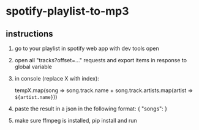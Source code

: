 # spotify-playlist-to-mp3
## instructions

1. go to your playlist in spotify web app with dev tools open
2. open all "tracks?offset=..." requests and export items in response to global variable
3. in console (replace X with index):


	tempX.map(song => song.track.name + song.track.artists.map(artist => ` ${artist.name}`))
	
	
4. paste the result in a json in the following format:
	{
		"songs": <pasted songs>
	}
5. make sure ffmpeg is installed, pip install and run

